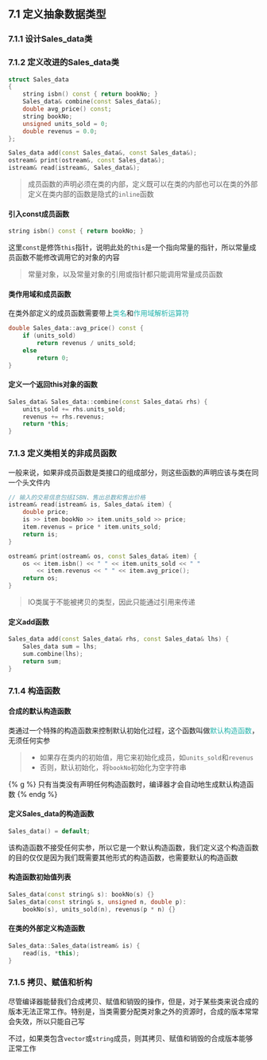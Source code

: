 
## 7.1 定义抽象数据类型

### 7.1.1 设计Sales_data类
### 7.1.2 定义改进的Sales_data类

```cpp
struct Sales_data
{
    string isbn() const { return bookNo; }
    Sales_data& combine(const Sales_data&);
    double avg_price() const;
    string bookNo;
    unsigned units_sold = 0;
    double revenus = 0.0;
};

Sales_data add(const Sales_data&, const Sales_data&);
ostream& print(ostream&, const Sales_data&);
istream& read(istream&, Sales_data&);
```

>成员函数的声明必须在类的内部，定义既可以在类的内部也可以在类的外部
>定义在类内部的函数是隐式的`inline`函数

#### 引入const成员函数

```cpp
string isbn() const { return bookNo; }
```

这里`const`是修饰`this`指针，说明此处的`this`是一个指向常量的指针，所以常量成员函数不能修改调用它的对象的内容

>常量对象，以及常量对象的引用或指针都只能调用常量成员函数

#### 类作用域和成员函数

在类外部定义的成员函数需要带上<font color=LightSeaGreen>类名</font>和<font color=LightSeaGreen>作用域解析运算符</font>

```cpp
double Sales_data::avg_price() const {
    if (units_sold) 
        return revenus / units_sold;
    else 
        return 0;
}
```

#### 定义一个返回this对象的函数

```cpp
Sales_data& Sales_data::combine(const Sales_data& rhs) {
    units_sold += rhs.units_sold;
    revenus += rhs.revenus;
    return *this;
}
```

### 7.1.3 定义类相关的非成员函数

一般来说，如果非成员函数是类接口的组成部分，则这些函数的声明应该与类在同一个头文件内

```cpp
// 输入的交易信息包括ISBN、售出总数和售出价格
istream& read(istream& is, Sales_data& item) {
    double price;
    is >> item.bookNo >> item.units_sold >> price;
    item.revenus = price * item.units_sold;
    return is;
}

ostream& print(ostream& os, const Sales_data& item) {
    os << item.isbn() << " " << item.units_sold << " "
        << item.revenus << " " << item.avg_price();
    return os;
}
```

>IO类属于不能被拷贝的类型，因此只能通过引用来传递

#### 定义add函数

```cpp
Sales_data add(const Sales_data& rhs, const Sales_data& lhs) {
    Sales_data sum = lhs;
    sum.combine(lhs);
    return sum;
}
```

### 7.1.4 构造函数

#### 合成的默认构造函数

类通过一个特殊的构造函数来控制默认初始化过程，这个函数叫做<font color=LightSeaGreen>默认构造函数</font>，无须任何实参

>+ 如果存在类内的初始值，用它来初始化成员，如`units_sold`和`revenus`
>+ 否则，默认初始化，将`bookNo`初始化为空字符串

{% g %}
只有当类没有声明任何构造函数时，编译器才会自动地生成默认构造函数
{% endg %}

#### 定义Sales_data的构造函数

```cpp
Sales_data() = default;
```

该构造函数不接受任何实参，所以它是一个默认构造函数，我们定义这个构造函数的目的仅仅是因为我们既需要其他形式的构造函数，也需要默认的构造函数

#### 构造函数初始值列表

```cpp
Sales_data(const string& s): bookNo(s) {}
Sales_data(const string& s, unsigned n, double p): 
    bookNo(s), units_sold(n), revenus(p * n) {}
```

#### 在类的外部定义构造函数

```cpp
Sales_data::Sales_data(istream& is) {
    read(is, *this);
}
```

### 7.1.5 拷贝、赋值和析构

尽管编译器能替我们合成拷贝、赋值和销毁的操作，但是，对于某些类来说合成的版本无法正常工作。特别是，当类需要分配类对象之外的资源时，合成的版本常常会失效，所以只能自己写

不过，如果类包含`vector`或`string`成员，则其拷贝、赋值和销毁的合成版本能够正常工作


